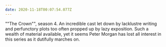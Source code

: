 ```yaml
---
date: 2020-11-18T00:07:54.077Z
---
```


""The Crown"", season 4. An incredible cast let down by lacklustre writing and perfunctory plots too often propped up by lazy exposition. Such a wealth of material available, yet it seems Peter Morgan has lost all interest in this series as it dutifully marches on.
